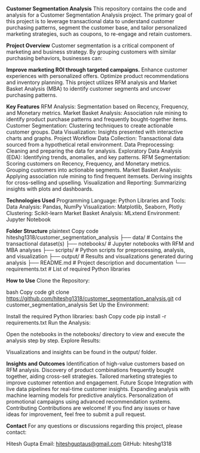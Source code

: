 **Customer Segmentation Analysis**
This repository contains the code and analysis for a Customer Segmentation Analysis project. The primary goal of this project is to leverage transactional data to understand customer purchasing patterns, segment the customer base, and tailor personalized marketing strategies, such as coupons, to re-engage and retain customers.

**Project Overview**
Customer segmentation is a critical component of marketing and business strategy. By grouping customers with similar purchasing behaviors, businesses can:

**Improve marketing ROI through targeted campaigns.**
Enhance customer experiences with personalized offers.
Optimize product recommendations and inventory planning.
This project utilizes RFM analysis and Market Basket Analysis (MBA) to identify customer segments and uncover purchasing patterns.

**Key Features**
RFM Analysis: Segmentation based on Recency, Frequency, and Monetary metrics.
Market Basket Analysis: Association rule mining to identify product purchase patterns and frequently bought-together items.
Customer Segmentation: Clustering techniques to create actionable customer groups.
Data Visualization: Insights presented with interactive charts and graphs.
Project Workflow
Data Collection: Transactional data sourced from a hypothetical retail environment.
Data Preprocessing: Cleaning and preparing the data for analysis.
Exploratory Data Analysis (EDA): Identifying trends, anomalies, and key patterns.
RFM Segmentation:
Scoring customers on Recency, Frequency, and Monetary metrics.
Grouping customers into actionable segments.
Market Basket Analysis:
Applying association rule mining to find frequent itemsets.
Deriving insights for cross-selling and upselling.
Visualization and Reporting: Summarizing insights with plots and dashboards.

**Technologies Used**
Programming Language: Python
Libraries and Tools:
Data Analysis: Pandas, NumPy
Visualization: Matplotlib, Seaborn, Plotly
Clustering: Scikit-learn
Market Basket Analysis: MLxtend
Environment: Jupyter Notebook

**Folder Structure**
plaintext
Copy code
hiteshg1318/customer_segmentation_analysis
├── data/               # Contains the transactional dataset(s)
├── notebooks/          # Jupyter notebooks with RFM and MBA analyses
├── scripts/            # Python scripts for preprocessing, analysis, and visualization
├── output/             # Results and visualizations generated during analysis
├── README.md           # Project description and documentation
└── requirements.txt    # List of required Python libraries

**How to Use**
Clone the Repository:

bash
Copy code
git clone https://github.com/hiteshg1318/customer_segmentation_analysis.git
cd customer_segmentation_analysis
Set Up the Environment:

Install the required Python libraries:
bash
Copy code
pip install -r requirements.txt
Run the Analysis:

Open the notebooks in the notebooks/ directory to view and execute the analysis step by step.
Explore Results:

Visualizations and insights can be found in the output/ folder.

**Insights and Outcomes**
Identification of high-value customers based on RFM analysis.
Discovery of product combinations frequently bought together, aiding cross-sell strategies.
Tailored marketing strategies to improve customer retention and engagement.
Future Scope
Integration with live data pipelines for real-time customer insights.
Expanding analysis with machine learning models for predictive analytics.
Personalization of promotional campaigns using advanced recommendation systems.
Contributing
Contributions are welcome! If you find any issues or have ideas for improvement, feel free to submit a pull request.

**Contact**
For any questions or discussions regarding this project, please contact:

Hitesh Gupta
Email: hiteshguptaus@gmail.com
GitHub: hiteshg1318
